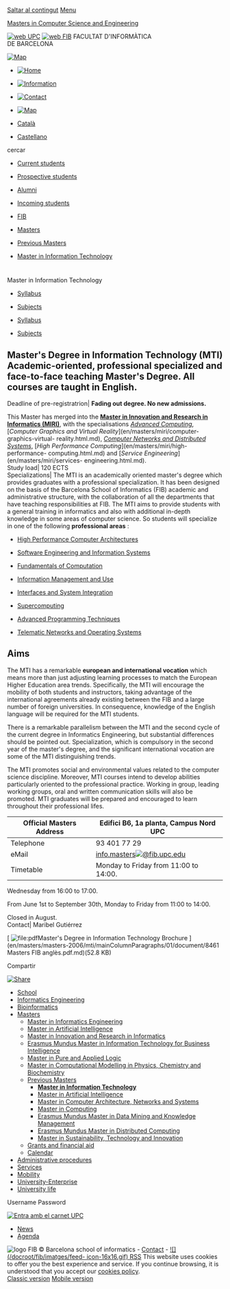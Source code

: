 [Saltar al contingut](en/masters/masters-2006/mti.html.md)
[Menu](en/masters/masters-2006/mti.html.md)

[ Masters in Computer Science and Engineering](index.md)

[![web UPC](/docroot/fib/imatges/Logo_UPC.gif)](index.md) [![web
FIB](/docroot/fib/imatges/Logo_FIB.gif)](en.md) FACULTAT D'INFORMÀTICA  
DE BARCELONA

[![Map](/docroot/fib/imatges/mobilitat-reduida-fib.gif)](en/centre/on.html.md
"Reduced mobility")

  * [![Home](/docroot/fib/imatges/home.gif)](en.md "Home")
  * [![Information](/docroot/fib/imatges/informacio.gif)](en/condicions_us.html.md "Information")
  * [![Contact](/docroot/fib/imatges/correu.gif)](en/mail.md "Contact")
  * [![Map](/docroot/fib/imatges/mapa_web.gif)](en/mapa.md "Map")

  * [Català](fib/masters/masters-2006/mti.html.md)
  * [Castellano](es/masters/masters-2006/mti.html.md)

cercar

  * [Current students](en/perf/estudiants.md)
  * [Prospective students](en/perf/nous.md)
  * [Alumni](en/perf/ex.md)
  * [Incoming students](en/erasmus/vols_venir.html.md)

  * [FIB](en.md)
  * [Masters](en/masters.html.md)
  * [Previous Masters](en/masters/masters-2006.html.md)
  * [Master in Information Technology ](en/masters/masters-2006/mti.html.md)

#

Master in Information Technology

  * [Syllabus ](en/masters/masters-2006/mti/pla_estudis.html.md)
  * [Subjects ](en/masters/masters-2006/mti/assignatures.html.md)

  * [Syllabus ](en/masters/masters-2006/mti/pla_estudis.html.md)
  * [Subjects ](en/masters/masters-2006/mti/assignatures.html.md)

Master's Degree in Information Technology (MTI)  Academic-oriented,
professional specialized and face-to-face teaching Master's Degree. All
courses are taught in English.  
---  
Deadline of pre-registratrion| **Fading out degree. No new admissions.**  
  
This Master has merged into the [**Master in Innovation and Research in
Informatics (MIRI)**](en/masters/miri.html.md), with the specialisations
[_Advanced Computing_](en/masters/miri/advanced-computing.html.md), [_Computer
Graphics and Virtual Reality_](en/masters/miri/computer-graphics-virtual-
reality.html.md), [_Computer Networks and Distributed
Systems_](en/masters/miri/computer-networks-distributed-systems.html.md),
[_High Performance Computing_](en/masters/miri/high-performance-
computing.html.md) and [_Service Engineering_](en/masters/miri/services-
engineering.html.md).  
Study load| 120 ECTS  
Specializations| The MTI is an academically oriented master's degree which
provides graduates with a professional specialization. It has been designed on
the basis of the Barcelona School of Informatics (FIB) academic and
administrative structure, with the collaboration of all the departments that
have teaching responsibilities at FIB. The MTI aims to provide students with a
general training in informatics and also with additional in-depth knowledge in
some areas of computer science. So students will specialize in one of the
following **professional areas** :  
  

  * [High Performance Computer Architectures](en/masters/masters-2006/mti/acar.html.md)
  * [Software Engineering and Information Systems   
](en/masters/masters-2006/mti/essi.html.md)

  * [Fundamentals of Computation ](en/masters/masters-2006/mti/fc.html.md)
  * [Information Management and Use ](en/masters/masters-2006/mti/gei.html.md)
  * [Interfaces and System Integration](en/masters/masters-2006/mti/iis.html.md)
  * [Supercomputing](en/masters/masters-2006/mti/super.html.md)
  * [Advanced Programming Techniques ](en/masters/masters-2006/mti/tap.html.md)
  * [Telematic Networks and Operating Systems](en/masters/masters-2006/mti/xtso.html.md)

  
  
## Aims

The MTI has a remarkable **european and international vocation** which means
more than just adjusting learning processes to match the European Higher
Education area trends. Specifically, the MTI will encourage the mobility of
both students and instructors, taking advantage of the international
agreements already existing between the FIB and a large number of foreign
universities. In consequence, knowledge of the English language will be
required for the MTI students.  
  
There is a remarkable parallelism between the MTI and the second cycle of the
current degree in Informatics Engineering, but substantial differences should
be pointed out. Specialization, which is compulsory in the second year of the
master's degree, and the significant international vocation are some of the
MTI distinguishing trends.  
  
The MTI promotes social and environmental values related to the computer
science discipline. Moreover, MTI courses intend to develop abilities
particularly oriented to the professional practice. Working in group, leading
working groups, oral and written communication skills will also be promoted.
MTI graduates will be prepared and encouraged to learn throughout their
professional lifes.  

Official Masters Address| Edifici B6, 1a planta, Campus Nord UPC  
---|---  
Telephone| 93 401 77 29  
eMail| [info.masters![@](/docroot/imatges/arroba.gif)fib.upc.edu](fib/mail.md)  
Timetable| Monday to Friday from 11:00 to 14:00.  
Wednesday from 16:00 to 17:00.  
  
From June 1st to September 30th, Monday to Friday from 11:00 to 14:00.  
  
Closed in August.  
Contact| Maribel Gutiérrez  
  
[ ![file:pdf](/docroot/fib/icones/pdf.png)Master's Degree in Information
Technology Brochure
](en/masters/masters-2006/mti/mainColumnParagraphs/01/document/8461 Masters
FIB anglès.pdf.md)(52.8 KB)

Compartir

[ ![Share](http://s7.addthis.com/static/btn/sm-plus.gif) ](bookmark.php.md
"Compartir")

  * [School ](en/centre.html.md)
  * [Informatics Engineering ](en/estudiar-enginyeria-informatica.html.md)
  * [Bioinformatics ](en/bioinformatica.html.md)
  * [Masters ](en/masters.html.md)
    * [Master in Informatics Engineering ](en/masters/mei.html.md)
    * [Master in Artificial Intelligence ](en/masters/mai.html.md)
    * [Master in Innovation and Research in Informatics ](en/masters/miri.html.md)
    * [Erasmus Mundus Master in Information Technology for Business Intelligence ](en/masters/it4bi.html.md)
    * [Master in Pure and Applied Logic ](en/masters/mpal.html.md)
    * [Master in Computational Modelling in Physics, Chemistry and Biochemistry ](en/masters/mmcfqb.html.md)
    * [Previous Masters ](en/masters/masters-2006.html.md)
      * **[Master in Information Technology ](en/masters/masters-2006/mti.html.md)**
      * [Master in Artificial Intelligence ](en/masters/masters-2006/mia.html.md)
      * [Master in Computer Architecture, Networks and Systems ](en/masters/masters-2006/cans.html.md)
      * [Master in Computing ](en/masters/masters-2006/mcomp.html.md)
      * [Erasmus Mundus Master in Data Mining and Knowledge Management ](en/masters/masters-2006/dmkm.html.md)
      * [Erasmus Mundus Master in Distributed Computing ](en/masters/masters-2006/emdc.html.md)
      * [Master in Sustainability, Technology and Innovation ](en/masters/masters-2006/msti.html.md)
    * [Grants and financial aid ](en/masters/beques.html.md)
    * [Calendar ](en/masters/calendari-lectiu.html.md)
  * [Administrative procedures ](en/tramits.html.md)
  * [Services ](en/serveis.html.md)
  * [Mobility ](en/erasmus.html.md)
  * [University-Enterprise ](en/empresa.html.md)
  * [University life ](en/vida.html.md)

Username Password

[ ![Entra amb el carnet
UPC](/docroot/fib/imatges/carnet_upc_en.gif)](cas/login-cert.md)

  * [News](en/noticies.md)
  * [Agenda](en/agenda.md)

  

![logo FIB](/docroot/fib/imatges/Logo_FIB_inferior.gif) © Barcelona school of
informatics \- [ Contact](en/mail.md) \- [![](/docroot/fib/imatges/feed-
icon-16x16.gif) RSS](en/rss.rss.md) This website uses cookies to offer you the
best experience and service. If you continue browsing, it is understood that
you accept our [ cookies policy](disclaimer/cookies-policy.md).  
[Classic version](en/masters/masters-2006/mti.html.md) [Mobile
version](en/masters/masters-2006/mti.html.md)

